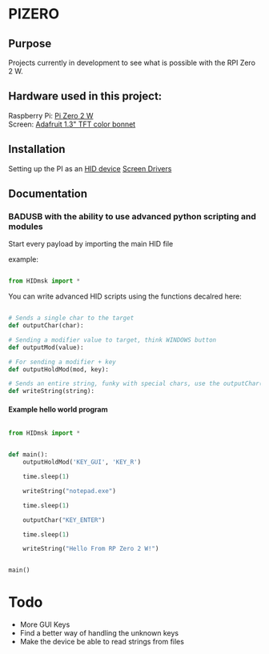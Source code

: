 # PIZERO

## Purpose

Projects currently in development to see what is possible with the RPI Zero 2 W.

## Hardware used in this project:

Raspberry Pi: [Pi Zero 2 W ](https://www.raspberrypi.com/products/raspberry-pi-zero-2-w/)  
Screen: [Adafruit 1.3" TFT color bonnet ](https://learn.adafruit.com/adafruit-1-3-color-tft-bonnet-for-raspberry-pi)

## Installation

Setting up the PI as an [HID device](https://www.rmedgar.com/blog/using-rpi-zero-as-keyboard-setup-and-device-definition/)
[Screen Drivers](https://learn.adafruit.com/adafruit-1-3-color-tft-bonnet-for-raspberry-pi/python-setup)  

## Documentation

### BADUSB with the ability to use advanced python scripting and modules

Start every payload by importing the main HID file

example:

```py

from HIDmsk import *

```

You can write advanced HID scripts using the functions decalred here:

```py

# Sends a single char to the target
def outputChar(char):

# Sending a modifier value to target, think WINDOWS button
def outputMod(value):

# For sending a modifier + key
def outputHoldMod(mod, key):

# Sends an entire string, funky with special chars, use the outputChar() function for those
def writeString(string):


```

#### Example hello world program

```py

from HIDmsk import *


def main():
    outputHoldMod('KEY_GUI', 'KEY_R')

    time.sleep(1)

    writeString("notepad.exe")

    time.sleep(1)

    outputChar("KEY_ENTER")

    time.sleep(1)

    writeString("Hello From RP Zero 2 W!")


main()


```

# Todo
 - More GUI Keys
 - Find a better way of handling the unknown keys
 - Make the device be able to read strings from files

